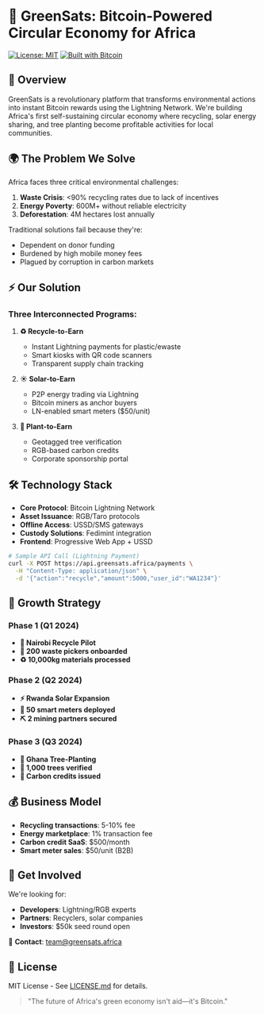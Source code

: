 # 🌱 GreenSats: Bitcoin-Powered Circular Economy for Africa

[![License: MIT](https://img.shields.io/badge/License-MIT-green.svg)](https://opensource.org/licenses/MIT) 
[![Built with Bitcoin](https://img.shields.io/badge/Powered_by-Bitcoin-orange.svg)](https://bitcoin.org)

## 📌 Overview

GreenSats is a revolutionary platform that transforms environmental actions into instant Bitcoin rewards using the Lightning Network. We're building Africa's first self-sustaining circular economy where recycling, solar energy sharing, and tree planting become profitable activities for local communities.

## 🌍 The Problem We Solve

Africa faces three critical environmental challenges:

1. **Waste Crisis**: <90% recycling rates due to lack of incentives
2. **Energy Poverty**: 600M+ without reliable electricity
3. **Deforestation**: 4M hectares lost annually

Traditional solutions fail because they're:
- Dependent on donor funding
- Burdened by high mobile money fees
- Plagued by corruption in carbon markets

## ⚡ Our Solution

### Three Interconnected Programs:

1. **♻️ Recycle-to-Earn**
   - Instant Lightning payments for plastic/ewaste
   - Smart kiosks with QR code scanners
   - Transparent supply chain tracking

2. **☀️ Solar-to-Earn**
   - P2P energy trading via Lightning
   - Bitcoin miners as anchor buyers
   - LN-enabled smart meters ($50/unit)

3. **🌳 Plant-to-Earn**
   - Geotagged tree verification
   - RGB-based carbon credits
   - Corporate sponsorship portal

## 🛠️ Technology Stack

- **Core Protocol**: Bitcoin Lightning Network
- **Asset Issuance**: RGB/Taro protocols
- **Offline Access**: USSD/SMS gateways
- **Custody Solutions**: Fedimint integration
- **Frontend**: Progressive Web App + USSD

```bash
# Sample API Call (Lightning Payment)
curl -X POST https://api.greensats.africa/payments \
  -H "Content-Type: application/json" \
  -d '{"action":"recycle","amount":5000,"user_id":"WA1234"}'
```
## 🚀 Growth Strategy

### Phase 1 (Q1 2024)
- **📍 Nairobi Recycle Pilot**
- **🎯 200 waste pickers onboarded**
- **♻️ 10,000kg materials processed**

### Phase 2 (Q2 2024)
- **⚡ Rwanda Solar Expansion**
- **🔌 50 smart meters deployed**
- **⛏️ 2 mining partners secured**

### Phase 3 (Q3 2024)
- **🌱 Ghana Tree-Planting**
- **🌳 1,000 trees verified**
- **📜 Carbon credits issued**

## 💰 Business Model
- **Recycling transactions**: 5-10% fee  
- **Energy marketplace**: 1% transaction fee  
- **Carbon credit SaaS**: $500/month  
- **Smart meter sales**: $50/unit (B2B)  

## 🤝 Get Involved
We're looking for:
- **Developers**: Lightning/RGB experts
- **Partners**: Recyclers, solar companies
- **Investors**: $50k seed round open

📧 **Contact**: team@greensats.africa

## 📜 License
MIT License - See [LICENSE.md](LICENSE.md) for details.

> "The future of Africa's green economy isn't aid—it's Bitcoin."
